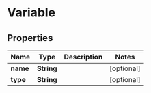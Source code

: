 # Variable

## Properties

| Name     | Type       | Description | Notes      |
|----------|------------|-------------|------------|
| **name** | **String** |             | [optional] |
| **type** | **String** |             | [optional] |



